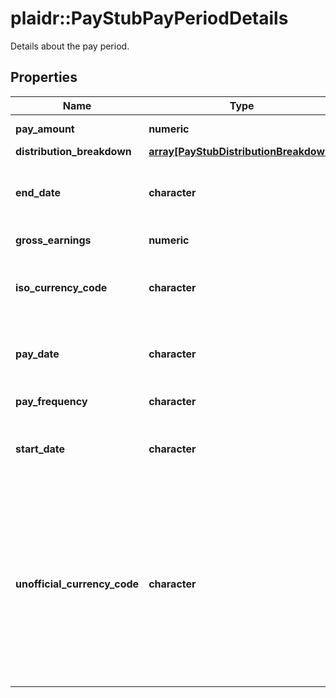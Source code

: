 # plaidr::PayStubPayPeriodDetails

Details about the pay period.

## Properties
Name | Type | Description | Notes
------------ | ------------- | ------------- | -------------
**pay_amount** | **numeric** | The amount of the paycheck. | 
**distribution_breakdown** | [**array[PayStubDistributionBreakdown]**](PayStubDistributionBreakdown.md) |  | 
**end_date** | **character** | The date on which the pay period ended, in [ISO 8601](https://wikipedia.org/wiki/ISO_8601) format (\&quot;yyyy-mm-dd\&quot;). | 
**gross_earnings** | **numeric** | Total earnings before tax/deductions. | 
**iso_currency_code** | **character** | The ISO-4217 currency code of the net pay. Always &#x60;null&#x60; if &#x60;unofficial_currency_code&#x60; is non-null. | 
**pay_date** | **character** | The date on which the pay stub was issued, in [ISO 8601](https://wikipedia.org/wiki/ISO_8601) format (\&quot;yyyy-mm-dd\&quot;). | 
**pay_frequency** | **character** | The frequency at which an individual is paid. | 
**start_date** | **character** | The date on which the pay period started, in [ISO 8601](https://wikipedia.org/wiki/ISO_8601) format (\&quot;yyyy-mm-dd\&quot;). | 
**unofficial_currency_code** | **character** | The unofficial currency code associated with the net pay. Always &#x60;null&#x60; if &#x60;iso_currency_code&#x60; is non-&#x60;null&#x60;. Unofficial currency codes are used for currencies that do not have official ISO currency codes, such as cryptocurrencies and the currencies of certain countries.  See the [currency code schema](https://plaid.com/docs/api/accounts#currency-code-schema) for a full listing of supported &#x60;iso_currency_code&#x60;s. | 


